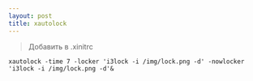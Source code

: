 ```yaml
---
layout: post
title: xautolock
---
```

>Добавить в .xinitrc  
  
```shell
xautolock -time 7 -locker 'i3lock -i /img/lock.png -d' -nowlocker 'i3lock -i /img/lock.png -d'&
```
